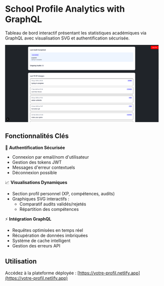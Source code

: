 # School Profile Analytics with GraphQL

Tableau de bord interactif présentant les statistiques académiques via GraphQL avec visualisation SVG et authentification sécurisée.

![Aperçu du Projet](./public/preview.png)

## Fonctionnalités Clés

🔐 **Authentification Sécurisée**
- Connexion par email/nom d'utilisateur
- Gestion des tokens JWT
- Messages d'erreur contextuels
- Déconnexion possible

📈 **Visualisations Dynamiques**
- Section profil personnel (XP, compétences, audits)
- Graphiques SVG interactifs :
  - Comparatif audits validés/rejetés
  - Répartition des compétences

⚡ **Intégration GraphQL**
- Requêtes optimisées en temps réel
- Récupération de données imbriquées
- Système de cache intelligent
- Gestion des erreurs API

## Utilisation

Accédez à la plateforme déployée :
[https://votre-profil.netlify.app](https://votre-profil.netlify.app)
